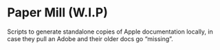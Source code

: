 Paper Mill (W.I.P)
==================

Scripts to generate standalone copies of Apple documentation locally,
in case they pull an Adobe and their older docs go “missing”.
